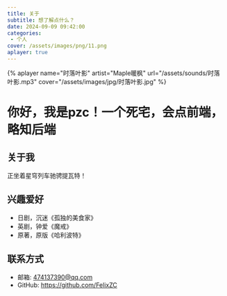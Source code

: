 ```yaml
---
title: 关于
subtitle: 想了解点什么？
date: 2024-09-09 09:42:00
categories:
 - 个人
cover: /assets/images/png/11.png
aplayer: true
---
```


{% aplayer
  name="时落叶影"
  artist="Maple暖枫"
  url="/assets/sounds/时落叶影.mp3"
  cover="/assets/images/jpg/时落叶影.jpg"
%}


# 你好，我是pzc！一个死宅，会点前端，略知后端

## 关于我

正坐着星穹列车驰骋提瓦特！

## 兴趣爱好

- 日剧，沉迷《孤独的美食家》
- 英剧，钟爱《魔戒》
- 原著，原版《哈利波特》

## 联系方式

- 邮箱: 474137390@qq.com
- GitHub: https://github.com/FelixZC